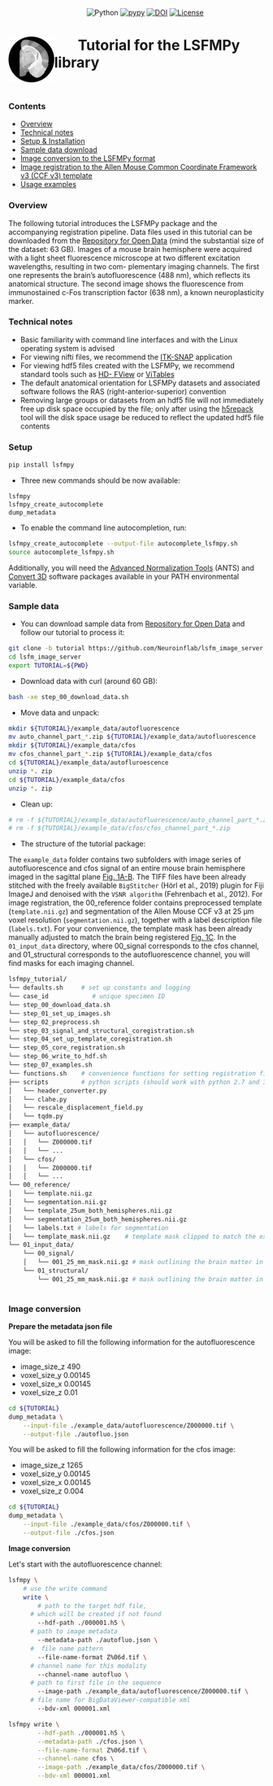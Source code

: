 &nbsp;&nbsp;&nbsp;&nbsp;&nbsp;&nbsp;&nbsp;&nbsp;&nbsp;&nbsp;&nbsp;&nbsp;&nbsp;&nbsp;&nbsp;&nbsp;&nbsp;&nbsp;&nbsp;&nbsp;&nbsp;&nbsp;&nbsp;&nbsp;&nbsp;&nbsp;&nbsp;&nbsp;&nbsp;&nbsp;&nbsp;&nbsp;&nbsp;&nbsp;&nbsp;&nbsp;&nbsp;&nbsp;
![Python](https://img.shields.io/badge/python-v3.8+-blue.svg)
[![pypy](https://badge.fury.io/py/lsfmpy.svg)](https://badge.fury.io/py/lsfmpy)
[![DOI](https://img.shields.io/badge/DOI-10.18150%2FNIDUBWC-informational)](https://doi.org/10.18150/NIDUBW)
[![License](https://img.shields.io/badge/License-GPL%20v3-blue.svg)](https://www.gnu.org/licenses/gpl-3.0) 


&nbsp;&nbsp;&nbsp;&nbsp;&nbsp;&nbsp;<img src="https://raw.githubusercontent.com/Neuroinflab/lsfm_image_server/lsfm_schema/media/thumbnail.png" align="left" alt="logo" width="90" height="90"/>
Tutorial for the LSFMPy library
=====================

<p> &nbsp;</p>

### Contents

 * [Overview](#overview)
 * [Technical notes](#technical-notes)
 * [Setup & Installation](#setup)
 * [Sample data download](#sample-data)
 * [Image conversion to the LSFMPy format](#image-conversion) 
 * [Image registration to the Allen Mouse Common Coordinate Framework v3 (CCF v3) template](#image-registration)
 * [Usage examples](#usage-examples)

### Overview
The following tutorial introduces the LSFMPy package and the accompanying registration pipeline.
Data files used in this tutorial can be downloaded from the [Repository for Open Data](https://doi.org/10.18150/NIDUBW)
(mind the
substantial size of the dataset: 63 GB). Images of a mouse brain hemisphere were acquired with
a light sheet fluorescence microscope at two different excitation wavelengths, resulting in two com-
plementary imaging channels. The first one represents the brain’s autofluorescence (488 nm), which
reflects its anatomical structure. The second image shows the fluorescence from immunostained c-Fos
transcription factor (638 nm), a known neuroplasticity marker.
 
### Technical notes

* Basic familiarity with command line interfaces and with the Linux operating system is advised
* For viewing nifti files, we recommend the [ITK-SNAP](http://www.itksnap.org/) application
* For viewing hdf5 files created with the LSFMPy, we recommend standard tools such as [HD-
FView](https://www.hdfgroup.org/downloads/hdfview/) or [ViTables](https://vitables.org/)
* The default anatomical orientation for LSFMPy datasets and associated software follows the RAS
(right-anterior-superior) convention
* Removing large groups or datasets from an hdf5 file will not immediately free up disk space
occupied by the file; only after using the [h5repack](https://manpages.ubuntu.com/manpages/lunar/man1/h5repack.1.html) tool will the disk space usage be reduced
to reflect the updated hdf5 file contents

### Setup
```bash
pip install lsfmpy
```
- Three new commands should be now available:
```text
lsfmpy
lsfmpy_create_autocomplete
dump_metadata
```
- To enable the command line autocompletion, run:
```bash
lsfmpy_create_autocomplete --output-file autocomplete_lsfmpy.sh
source autocomplete_lsfmpy.sh
```
Additionally, you will need the [Advanced Normalization Tools](https://picsl.upenn.edu/software/ants/) (ANTS) and [Convert 3D](http://www.itksnap.org/pmwiki/pmwiki.php?n=Downloads.C3D) software packages available in your PATH environmental variable.

### Sample data
- You can download sample data from [Repository for Open Data](https://doi.org/10.18150/NIDUBW) and follow our tutorial to process it:
```bash
git clone -b tutorial https://github.com/Neuroinflab/lsfm_image_server.git
cd lsfm_image_server
export TUTORIAL=${PWD}
```
- Download data with curl (around 60 GB):
```bash
bash -xe step_00_download_data.sh
```
- Move data and unpack:
```bash
mkdir ${TUTORIAL}/example_data/autofluorescence
mv auto_channel_part_*.zip ${TUTORIAL}/example_data/autofluorescence
mkdir ${TUTORIAL}/example_data/cfos
mv cfos_channel_part_*.zip ${TUTORIAL}/example_data/cfos
cd ${TUTORIAL}/example_data/autofluroescence
unzip *. zip
cd ${TUTORIAL}/example_data/cfos
unzip *. zip
```
- Clean up:
```bash
# rm -f ${TUTORIAL}/example_data/autofluorescence/auto_channel_part_*.zip 
# rm -f ${TUTORIAL}/example_data/cfos/cfos_channel_part_*.zip
```
- The structure of the tutorial package:

The `example_data` folder contains two subfolders with image series of autofluorescence and cfos signal
of an entire mouse brain hemisphere imaged in the sagittal plane [Fig. 1A-B](). The TIFF files have
been already stitched with the freely available `BigStitcher` (Hörl et al., 2019) plugin for Fiji ImageJ
and denoised with the `VSNR algorithm` (Fehrenbach et al., 2012). For image registration, the
00_reference folder contains preprocessed template (`template.nii.gz`) and segmentation of the
Allen Mouse CCF v3 at 25 µm voxel resolution (`segmentation.nii.gz`), together with a label
description file (`labels.txt`). For your convenience, the template mask has been already manually
adjusted to match the brain being registered [Fig. 1C](). In the `01_input_data` directory, where
00_signal corresponds to the cfos channel, and 01_structural corresponds to the autofluorescence
channel, you will find masks for each imaging channel.
```bash
lsfmpy_tutorial/
└── defaults.sh		# set up constants and logging
└── case_id 		   # unique specimen ID
└── step_00_download_data.sh 
└── step_01_set_up_images.sh 
└── step_02_preprocess.sh
└── step_03_signal_and_structural_coregistration.sh
└── step_04_set_up_template_coregistration.sh
└── step_05_core_registration.sh
└── step_06_write_to_hdf.sh
└── step_07_examples.sh
└── functions.sh 	# convenience functions for setting registration fidelity
├── scripts       	# python scripts (should work with python 2.7 and 3.8)
│   └── header_converter.py
│   └── clahe.py
│   └── rescale_displacement_field.py
│   └── tqdm.py
├── example_data/
│   └── autofluorescence/
│   │   └── Z000000.tif
│   │   └── ...
│   └── cfos/
│   │   └── Z000000.tif
│   │   └── ...
└── 00_reference/
│   └── template.nii.gz 
│   └── segmentation.nii.gz 
│   └── template_25um_both_hemispheres.nii.gz 
│   └── segmentation_25um_both_hemispheres.nii.gz 
│   └── labels.txt # labels for segmentation
│   └── template_mask.nii.gz  	# template mask clipped to match the extent of the target brain image
└── 01_input_data/
    └── 00_signal/
    │   └── 001_25_mm_mask.nii.gz # mask outlining the brain matter in signal channel
    └── 01_structural/
        └── 001_25_mm_mask.nii.gz # mask outlining the brain matter in autofluorescence channel
	
```
### Image conversion
**Prepare the metadata json file**

You will be asked to fill the following information for the autofluorescence image:
- image_size_z 490
- voxel_size_y 0.00145
- voxel_size_x 0.00145
- voxel_size_z 0.01
```bash
cd ${TUTORIAL}
dump_metadata \
	--input-file ./example_data/autofluorescence/Z000000.tif \
	--output-file ./autofluo.json
```
You will be asked to fill the following information for the cfos image:
- image_size_z 1265
- voxel_size_y 0.00145
- voxel_size_x 0.00145
- voxel_size_z 0.004
```bash
cd ${TUTORIAL}
dump_metadata \
	--input-file ./example_data/cfos/Z000000.tif \
	--output-file ./cfos.json
```
**Image conversion**

Let's start with the autofluorescence channel:
```bash
lsfmpy \
    # use the write command
    write \
        # path to the target hdf file,
	  # which will be created if not found
        --hdf-path ./000001.h5 \
	  # path to image metadata
        --metadata-path ./autofluo.json \
	  #  file name pattern 
        --file-name-format Z%06d.tif \
	  # channel name for this modality
        --channel-name autofluo \
	  # path to first file in the sequence
        --image-path ./example_data/autofluorescence/Z000000.tif \
   	  # file name for BigDataViewer-compatible xml
        --bdv-xml 000001.xml
```

```bash
lsfmpy write \
        --hdf-path ./000001.h5 \
        --metadata-path ./cfos.json \
        --file-name-format Z%06d.tif \
        --channel-name cfos \
        --image-path ./example_data/cfos/Z000000.tif \
        --bdv-xml 000001.xml
```
